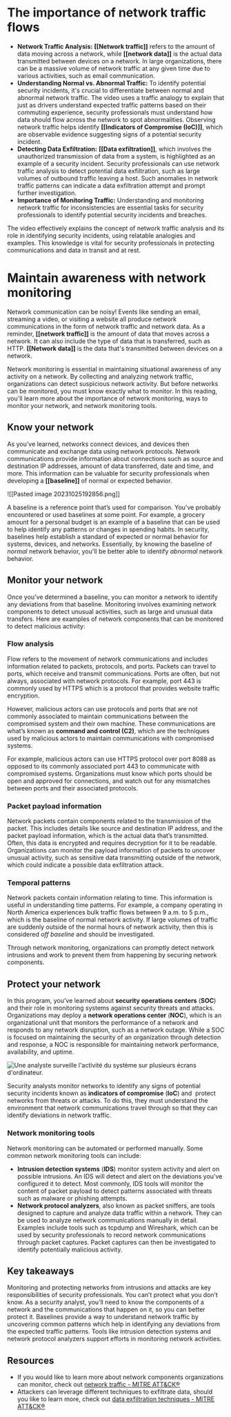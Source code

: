 # The importance of network traffic flows

- **Network Traffic Analysis:** **[[Network traffic]]** refers to the amount of data moving across a network, while **[[network data]]** is the actual data transmitted between devices on a network. In large organizations, there can be a massive volume of network traffic at any given time due to various activities, such as email communication.
- **Understanding Normal vs. Abnormal Traffic:** To identify potential security incidents, it's crucial to differentiate between normal and abnormal network traffic. The video uses a traffic analogy to explain that just as drivers understand expected traffic patterns based on their commuting experience, security professionals must understand how data should flow across the network to spot abnormalities. Observing network traffic helps identify **[[Indicators of Compromise (IoC)]]**, which are observable evidence suggesting signs of a potential security incident.
- **Detecting Data Exfiltration:** **[[Data exfiltration]]**, which involves the unauthorized transmission of data from a system, is highlighted as an example of a security incident. Security professionals can use network traffic analysis to detect potential data exfiltration, such as large volumes of outbound traffic leaving a host. Such anomalies in network traffic patterns can indicate a data exfiltration attempt and prompt further investigation.
- **Importance of Monitoring Traffic:** Understanding and monitoring network traffic for inconsistencies are essential tasks for security professionals to identify potential security incidents and breaches.

The video effectively explains the concept of network traffic analysis and its role in identifying security incidents, using relatable analogies and examples. This knowledge is vital for security professionals in protecting communications and data in transit and at rest.

# Maintain awareness with network monitoring

Network communication can be noisy! Events like sending an email, streaming a video, or visiting a website all produce network communications in the form of network traffic and network data. As a reminder, **[[network traffic]]** is the amount of data that moves across a network. It can also include the type of data that is transferred, such as HTTP. **[[Network data]]** is the data that's transmitted between devices on a network.

Network monitoring is essential in maintaining situational awareness of any activity on a network. By collecting and analyzing network traffic, organizations can detect suspicious network activity. But before networks can be monitored, you must know exactly what to monitor. In this reading, you'll learn more about the importance of network monitoring, ways to monitor your network, and network monitoring tools.

## Know your network

As you’ve learned, networks connect devices, and devices then communicate and exchange data using network protocols. Network communications provide information about connections such as source and destination IP addresses, amount of data transferred, date and time, and more. This information can be valuable for security professionals when developing a **[[baseline]]** of normal or expected behavior.

![[Pasted image 20231025192856.png]]

A baseline is a reference point that’s used for comparison. You've probably encountered or used baselines at some point. For example, a grocery amount for a personal budget is an example of a baseline that can be used to help identify any patterns or changes in spending habits. In security, baselines help establish a standard of expected or normal behavior for systems, devices, and networks. Essentially, by knowing the baseline of _normal_ network behavior, you'll be better able to identify _abnormal_ network behavior.

## Monitor your network

Once you’ve determined a baseline, you can monitor a network to identify any deviations from that baseline. Monitoring involves examining network components to detect unusual activities, such as large and unusual data transfers. Here are examples of network components that can be monitored to detect malicious activity:

### **Flow analysis**

Flow refers to the movement of network communications and includes information related to packets, protocols, and ports. Packets can travel to ports, which receive and transmit communications. Ports are often, but not always, associated with network protocols. For example, port 443 is commonly used by HTTPS which is a protocol that provides website traffic encryption.

However, malicious actors can use protocols and ports that are not commonly associated to maintain communications between the compromised system and their own machine. These communications are what’s known as **command and control (C2)**, which are the techniques used by malicious actors to maintain communications with compromised systems.

For example, malicious actors can use HTTPS protocol over port 8088 as opposed to its commonly associated port 443 to communicate with compromised systems. Organizations must know which ports should be open and approved for connections, and watch out for any mismatches between ports and their associated protocols.

### **Packet payload information**

Network packets contain components related to the transmission of the packet. This includes details like source and destination IP address, and the packet payload information, which is the actual data that’s transmitted. Often, this data is encrypted and requires decryption for it to be readable. Organizations can monitor the payload information of packets to uncover unusual activity, such as sensitive data transmitting outside of the network, which could indicate a possible data exfiltration attack.

### **Temporal patterns**

Network packets contain information relating to time. This information is useful in understanding time patterns. For example, a company operating in North America experiences bulk traffic flows between 9 a.m. to 5 p.m., which is the baseline of normal network activity. If large volumes of traffic are suddenly outside of the normal hours of network activity, then this is considered _off baseline_ and should be investigated.

Through network monitoring, organizations can promptly detect network intrusions and work to prevent them from happening by securing network components.

## Protect your network

In this program, you’ve learned about **security operations centers** (**SOC**) and their role in monitoring systems against security threats and attacks. Organizations may deploy a **network operations center** (**NOC**), which is an organizational unit that monitors the performance of a network and responds to any network disruption, such as a network outage. While a SOC is focused on maintaining the security of an organization through detection and response, a NOC is responsible for maintaining network performance, availability, and uptime. 

![Une analyste surveille l'activité du système sur plusieurs écrans d'ordinateur.](https://d3c33hcgiwev3.cloudfront.net/imageAssetProxy.v1/JC9h-84YTn-cwOHf6MXVMg_b307457feef74f0e88f8664100b395f1_JqtN_UgxVYbwkx1IjuMN31PoUM5XlHpZ0M-Z2hBqScuHUv62R7AvZcqAGJGuoDUpYu6MnQiCL0FPB8tspDaKzNRvL6CxZv3oMo5cZfNfql0to1vR8Qt9Zam2ETRZLp_2w66Ah-JzQAF70EQdzN10PqSMOHbomP8LWvk5cigov8vPptnVpNVkzZAcaB_V7Q?expiry=1698364800000&hmac=slfBWLwb7PD6OKzzDrjHtymbB9vTYiJzCPBmv4_mVds)

Security analysts monitor networks to identify any signs of potential security incidents known as **indicators of compromise** (**IoC**) and  protect networks from threats or attacks. To do this, they must understand the environment that network communications travel through so that they can identify deviations in network traffic. 

### **Network monitoring tools**

Network monitoring can be automated or performed manually. Some common network monitoring tools can include: 

- **Intrusion detection systems** (**IDS**) monitor system activity and alert on possible intrusions. An IDS will detect and alert on the deviations you’ve configured it to detect. Most commonly, IDS tools will monitor the content of packet payload to detect patterns associated with threats such as malware or phishing attempts.
- **Network protocol analyzers**, also known as packet sniffers, are tools designed to capture and analyze data traffic within a network. They can be used to analyze network communications manually in detail. Examples include tools such as tcpdump and Wireshark, which can be used by security professionals to record network communications through packet captures. Packet captures can then be investigated to identify potentially malicious activity.

## Key takeaways

Monitoring and protecting networks from intrusions and attacks are key responsibilities of security professionals. You can’t protect what you don’t know. As a security analyst, you’ll need to know the components of a network and the communications that happen on it, so you can better protect it. Baselines provide a way to understand network traffic by uncovering common patterns which help in identifying any deviations from the expected traffic patterns. Tools like intrusion detection systems and network protocol analyzers support efforts in monitoring network activities.

## Resources

- If you would like to learn more about network components organizations can monitor, check out [network traffic - MITRE ATT&CK®](https://attack.mitre.org/datasources/DS0029/)
- Attackers can leverage different techniques to exfiltrate data, should you like to learn more, check out [data exfiltration techniques - MITRE ATT&CK®](https://attack.mitre.org/tactics/TA0010/)